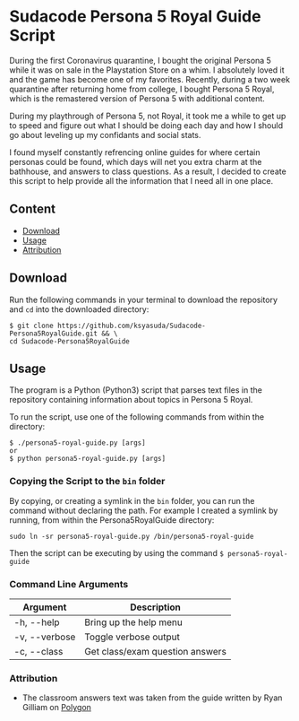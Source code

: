 # Sudacode Persona 5 Royal Guide Script
During the first Coronavirus quarantine, I bought the original Persona 5 while
it was on sale in the Playstation Store on a whim.  I absolutely loved it and
the game has become one of my favorites.  Recently, during a two week quarantine
after returning home from college, I bought Persona 5 Royal, which is the
remastered version of Persona 5 with additional content.

During my playthrough of Persona 5, not Royal, it took me a while to get up to
speed and figure out what I should be doing each day and how I should go about
leveling up my confidants and social stats.

I found myself constantly refrencing online guides for where certain personas
could be found, which days will net you extra charm at the bathhouse, and
answers to class questions.  As a result, I decided to create this script to
help provide all the information that I need all in one place.

## Content
* [Download](#download)
* [Usage](#usage)
* [Attribution](#attribution)

## Download <a name='download'></a>
Run the following commands in your terminal to download the repository and
`cd` into the downloaded directory:

	$ git clone https://github.com/ksyasuda/Sudacode-Persona5RoyalGuide.git && \
	cd Sudacode-Persona5RoyalGuide

## Usage <a name='usage'></a>
The program is a Python (Python3) script that parses text files in the repository
containing information about topics in Persona 5 Royal.

To run the script, use one of the following commands from within the directory:

	$ ./persona5-royal-guide.py [args]
	or
	$ python persona5-royal-guide.py [args]

### Copying the Script to the `bin` folder
By copying, or creating a symlink in the `bin` folder, you can run the command
without declaring the path.  For example I created a symlink by running, from
within the Persona5RoyalGuide directory:

	sudo ln -sr persona5-royal-guide.py /bin/persona5-royal-guide

Then the script can be executing by using the command `$ persona5-royal-guide`

### Command Line Arguments
|	Argument	|		  Description			    |
|---------------|-----------------------------------|
| -h, --help	|	Bring up the help menu		    |
| -v, --verbose	|	Toggle verbose output		    |
| -c, --class	|	Get class/exam question answers |

### Attribution <a name='attribution'></a>
- The classroom answers text was taken from the guide written by Ryan Gilliam on [Polygon](https://www.polygon.com/persona-5-royal-guide-walkthrough/2020/3/31/21192788/questions-answers-quizzes-exams-midterm-final-classroom) 
